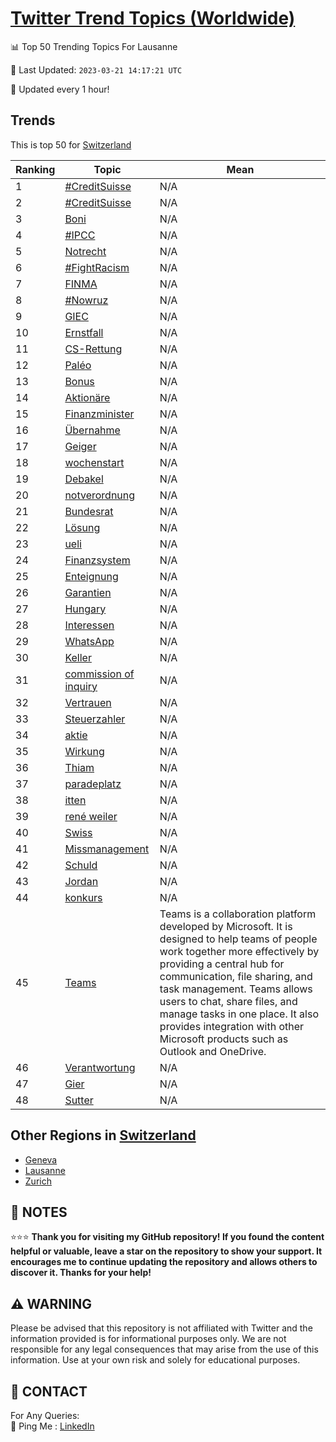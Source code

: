 [Twitter Trend Topics (Worldwide)](https://github.com/ErcinDedeoglu/Twitter-Trend-Topics)
==========


📊 Top 50 Trending Topics For Lausanne

📆 Last Updated: `2023-03-21 14:17:21 UTC`

🔧 Updated every 1 hour!


## Trends

This is top 50 for [Switzerland](</Switzerland>)

| Ranking | Topic | Mean |
| ------- | ------------ | ------------ |
| 1 | [#CreditSuisse](http://twitter.com/search?q=%23CreditSuisse) | N/A |
| 2 | [#CreditSuisse](http://twitter.com/search?q=%23CreditSuisse) | N/A |
| 3 | [Boni](http://twitter.com/search?q=Boni) | N/A |
| 4 | [#IPCC](http://twitter.com/search?q=%23IPCC) | N/A |
| 5 | [Notrecht](http://twitter.com/search?q=Notrecht) | N/A |
| 6 | [#FightRacism](http://twitter.com/search?q=%23FightRacism) | N/A |
| 7 | [FINMA](http://twitter.com/search?q=FINMA) | N/A |
| 8 | [#Nowruz](http://twitter.com/search?q=%23Nowruz) | N/A |
| 9 | [GIEC](http://twitter.com/search?q=GIEC) | N/A |
| 10 | [Ernstfall](http://twitter.com/search?q=Ernstfall) | N/A |
| 11 | [CS-Rettung](http://twitter.com/search?q=CS-Rettung) | N/A |
| 12 | [Paléo](http://twitter.com/search?q=Pal%c3%a9o) | N/A |
| 13 | [Bonus](http://twitter.com/search?q=Bonus) | N/A |
| 14 | [Aktionäre](http://twitter.com/search?q=Aktion%c3%a4re) | N/A |
| 15 | [Finanzminister](http://twitter.com/search?q=Finanzminister) | N/A |
| 16 | [Übernahme](http://twitter.com/search?q=%c3%9cbernahme) | N/A |
| 17 | [Geiger](http://twitter.com/search?q=Geiger) | N/A |
| 18 | [wochenstart](http://twitter.com/search?q=wochenstart) | N/A |
| 19 | [Debakel](http://twitter.com/search?q=Debakel) | N/A |
| 20 | [notverordnung](http://twitter.com/search?q=notverordnung) | N/A |
| 21 | [Bundesrat](http://twitter.com/search?q=Bundesrat) | N/A |
| 22 | [Lösung](http://twitter.com/search?q=L%c3%b6sung) | N/A |
| 23 | [ueli](http://twitter.com/search?q=ueli) | N/A |
| 24 | [Finanzsystem](http://twitter.com/search?q=Finanzsystem) | N/A |
| 25 | [Enteignung](http://twitter.com/search?q=Enteignung) | N/A |
| 26 | [Garantien](http://twitter.com/search?q=Garantien) | N/A |
| 27 | [Hungary](http://twitter.com/search?q=Hungary) | N/A |
| 28 | [Interessen](http://twitter.com/search?q=Interessen) | N/A |
| 29 | [WhatsApp](http://twitter.com/search?q=WhatsApp) | N/A |
| 30 | [Keller](http://twitter.com/search?q=Keller) | N/A |
| 31 | [commission of inquiry](http://twitter.com/search?q=commission+of+inquiry) | N/A |
| 32 | [Vertrauen](http://twitter.com/search?q=Vertrauen) | N/A |
| 33 | [Steuerzahler](http://twitter.com/search?q=Steuerzahler) | N/A |
| 34 | [aktie](http://twitter.com/search?q=aktie) | N/A |
| 35 | [Wirkung](http://twitter.com/search?q=Wirkung) | N/A |
| 36 | [Thiam](http://twitter.com/search?q=Thiam) | N/A |
| 37 | [paradeplatz](http://twitter.com/search?q=paradeplatz) | N/A |
| 38 | [itten](http://twitter.com/search?q=itten) | N/A |
| 39 | [rené weiler](http://twitter.com/search?q=ren%c3%a9+weiler) | N/A |
| 40 | [Swiss](http://twitter.com/search?q=Swiss) | N/A |
| 41 | [Missmanagement](http://twitter.com/search?q=Missmanagement) | N/A |
| 42 | [Schuld](http://twitter.com/search?q=Schuld) | N/A |
| 43 | [Jordan](http://twitter.com/search?q=Jordan) | N/A |
| 44 | [konkurs](http://twitter.com/search?q=konkurs) | N/A |
| 45 | [Teams](http://twitter.com/search?q=Teams) | Teams is a collaboration platform developed by Microsoft. It is designed to help teams of people work together more effectively by providing a central hub for communication, file sharing, and task management. Teams allows users to chat, share files, and manage tasks in one place. It also provides integration with other Microsoft products such as Outlook and OneDrive. |
| 46 | [Verantwortung](http://twitter.com/search?q=Verantwortung) | N/A |
| 47 | [Gier](http://twitter.com/search?q=Gier) | N/A |
| 48 | [Sutter](http://twitter.com/search?q=Sutter) | N/A |



## Other Regions in [Switzerland](</Switzerland>)

* [Geneva](</Switzerland/Geneva.md>)
* [Lausanne](</Switzerland/Lausanne.md>)
* [Zurich](</Switzerland/Zurich.md>)



## 📝 NOTES

⭐⭐⭐ **Thank you for visiting my GitHub repository! If you found the content helpful or valuable, leave a star on the repository to show your support. It encourages me to continue updating the repository and allows others to discover it. Thanks for your help!**


## ⚠️ WARNING

Please be advised that this repository is not affiliated with Twitter and the information provided is for informational purposes only. We are not responsible for any legal consequences that may arise from the use of this information. Use at your own risk and solely for educational purposes.


## 📨 CONTACT

 For Any Queries:  
            🏓 Ping Me : [LinkedIn](https://www.linkedin.com/in/ercindedeoglu/)
